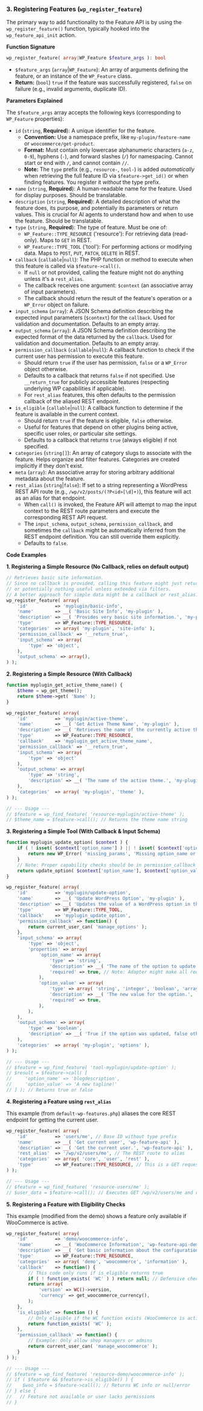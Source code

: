 ### 3. Registering Features (`wp_register_feature`)

The primary way to add functionality to the Feature API is by using the `wp_register_feature()` function, typically hooked into the `wp_feature_api_init` action.

**Function Signature**

```php
wp_register_feature( array|WP_Feature $feature_args ): bool
```

-   `$feature_args` (`array`|`WP_Feature`): An array of arguments defining the feature, or an instance of the `WP_Feature` class.
-   **Return:** (`bool`) `true` if the feature was successfully registered, `false` on failure (e.g., invalid arguments, duplicate ID).

**Parameters Explained**

The `$feature_args` array accepts the following keys (corresponding to `WP_Feature` properties):

-   `id` (`string`, **Required**): A unique identifier for the feature.
    -   **Convention:** Use a namespace prefix, like `my-plugin/feature-name` or `woocommerce/get-product`.
    -   **Format:** Must contain only lowercase alphanumeric characters (`a-z`, `0-9`), hyphens (`-`), and forward slashes (`/`) for namespacing. Cannot start or end with `/`, and cannot contain `//`.
    -   **Note:** The `type` prefix (e.g., `resource-`, `tool-`) is added _automatically_ when retrieving the full feature ID via `$feature->get_id()` or when finding features. You register it _without_ the type prefix.
-   `name` (`string`, **Required**): A human-readable name for the feature. Used for display purposes. Should be translatable.
-   `description` (`string`, **Required**): A detailed description of what the feature does, its purpose, and potentially its parameters or return values. This is crucial for AI agents to understand how and when to use the feature. Should be translatable.
-   `type` (`string`, **Required**): The type of feature. Must be one of:
    -   `WP_Feature::TYPE_RESOURCE` ('resource'): For retrieving data (read-only). Maps to `GET` in REST.
    -   `WP_Feature::TYPE_TOOL` ('tool'): For performing actions or modifying data. Maps to `POST`, `PUT`, `PATCH`, `DELETE` in REST.
-   `callback` (`callable`|`null`): The PHP function or method to execute when this feature is called via `$feature->call()`.
    -   If `null` or not provided, calling the feature might not do anything unless it's a `rest_alias`.
    -   The callback receives one argument: `$context` (an associative array of input parameters).
    -   The callback should return the result of the feature's operation or a `WP_Error` object on failure.
-   `input_schema` (`array`): A JSON Schema definition describing the expected input parameters (`$context`) for the `callback`. Used for validation and documentation. Defaults to an empty array.
-   `output_schema` (`array`): A JSON Schema definition describing the expected format of the data returned by the `callback`. Used for validation and documentation. Defaults to an empty array.
-   `permission_callback` (`callable`|`null`): A callback function to check if the current user has permission to execute this feature.
    -   Should return `true` if the user has permission, `false` or a `WP_Error` object otherwise.
    -   Defaults to a callback that returns `false` if not specified. Use `__return_true` for publicly accessible features (respecting underlying WP capabilities if applicable).
    -   For `rest_alias` features, this often defaults to the permission callback of the aliased REST endpoint.
-   `is_eligible` (`callable`|`null`): A callback function to determine if the feature is available in the current context.
    -   Should return `true` if the feature is eligible, `false` otherwise.
    -   Useful for features that depend on other plugins being active, specific user roles, or particular site settings.
    -   Defaults to a callback that returns `true` (always eligible) if not specified.
-   `categories` (`string[]`): An array of category slugs to associate with the feature. Helps organize and filter features. Categories are created implicitly if they don't exist.
-   `meta` (`array`): An associative array for storing arbitrary additional metadata about the feature.
-   `rest_alias` (`string`|`false`): If set to a string representing a WordPress REST API route (e.g., `/wp/v2/posts/(?P<id>[\d]+)`), this feature will act as an alias for that endpoint.
    -   When `call()` is invoked, the Feature API will attempt to map the input context to the REST route parameters and execute the corresponding REST API request.
    -   The `input_schema`, `output_schema`, `permission_callback`, and sometimes the `callback` might be automatically inferred from the REST endpoint definition. You can still override them explicitly.
    -   Defaults to `false`.

**Code Examples**

**1. Registering a Simple Resource (No Callback, relies on default output)**

```php
// Retrieves basic site information.
// Since no callback is provided, calling this feature might just return the input context
// or potentially nothing useful unless extended via filters.
// A better approach for simple data might be a callback or rest_alias.
wp_register_feature( array(
    'id'          => 'myplugin/basic-info',
    'name'        => __( 'Basic Site Info', 'my-plugin' ),
    'description' => __( 'Provides very basic site information.', 'my-plugin' ),
    'type'        => WP_Feature::TYPE_RESOURCE,
    'categories'  => array( 'my-plugin', 'site-info' ),
    'permission_callback' => '__return_true',
	'input_schema' => array(
		'type' => 'object',
	),
	'output_schema' => array(),
) );
```

**2. Registering a Simple Resource (With Callback)**

```php
function myplugin_get_active_theme_name() {
    $theme = wp_get_theme();
    return $theme->get( 'Name' );
}

wp_register_feature( array(
    'id'          => 'myplugin/active-theme',
    'name'        => __( 'Get Active Theme Name', 'my-plugin' ),
    'description' => __( 'Retrieves the name of the currently active theme.', 'my-plugin' ),
    'type'        => WP_Feature::TYPE_RESOURCE,
    'callback'    => 'myplugin_get_active_theme_name',
    'permission_callback' => '__return_true',
	'input_schema' => array(
		'type' => 'object'
	),
    'output_schema' => array(
        'type' => 'string',
        'description' => __( 'The name of the active theme.', 'my-plugin' ),
    ),
    'categories'  => array( 'my-plugin', 'theme' ),
) );

// --- Usage ---
// $feature = wp_find_feature( 'resource-myplugin/active-theme' );
// $theme_name = $feature->call(); // Returns the theme name string
```

**3. Registering a Simple Tool (With Callback & Input Schema)**

```php
function myplugin_update_option( $context ) {
    if ( ! isset( $context['option_name'] ) || ! isset( $context['option_value'] ) ) {
        return new WP_Error( 'missing_params', 'Missing option_name or option_value.' );
    }
    // Note: Proper capability checks should be in permission_callback
    return update_option( $context['option_name'], $context['option_value'] );
}

wp_register_feature( array(
    'id'          => 'myplugin/update-option',
    'name'        => __( 'Update WordPress Option', 'my-plugin' ),
    'description' => __( 'Updates the value of a WordPress option in the database.', 'my-plugin' ),
    'type'        => WP_Feature::TYPE_TOOL,
    'callback'    => 'myplugin_update_option',
    'permission_callback' => function() {
        return current_user_can( 'manage_options' );
    },
    'input_schema' => array(
        'type' => 'object',
        'properties' => array(
            'option_name' => array(
                'type' => 'string',
                'description' => __( 'The name of the option to update.', 'my-plugin' ),
                'required' => true, // Note: Adapter might make all required or nullable
            ),
            'option_value' => array(
                'type' => array( 'string', 'integer', 'boolean', 'array', 'object', 'null' ),
                'description' => __( 'The new value for the option.', 'my-plugin' ),
                'required' => true,
            ),
        ),
    ),
    'output_schema' => array(
        'type' => 'boolean',
        'description' => __( 'True if the option was updated, false otherwise.', 'my-plugin' ),
    ),
    'categories'  => array( 'my-plugin', 'options' ),
) );

// --- Usage ---
// $feature = wp_find_feature( 'tool-myplugin/update-option' );
// $result = $feature->call( [
//     'option_name' => 'blogdescription',
//     'option_value' => 'A new tagline!'
// ] ); // Returns true or false
```

**4. Registering a Feature using `rest_alias`**

This example (from `default-wp-features.php`) aliases the core REST endpoint for getting the current user.

```php
wp_register_feature( array(
    'id'          => 'users/me', // Base ID without type prefix
    'name'        => __( 'Get current user', 'wp-feature-api' ),
    'description' => __( 'Get the current user.', 'wp-feature-api' ),
    'rest_alias'  => '/wp/v2/users/me', // The REST route to alias
    'categories'  => array( 'core', 'user', 'rest' ),
    'type'        => WP_Feature::TYPE_RESOURCE, // This is a GET request
) );

// --- Usage ---
// $feature = wp_find_feature( 'resource-users/me' );
// $user_data = $feature->call(); // Executes GET /wp/v2/users/me and returns user object/error
```

**5. Registering a Feature with Eligibility Checks**

This example (modified from the demo) shows a feature only available if WooCommerce is active.

```php
wp_register_feature( array(
    'id'          => 'demo/woocommerce-info',
    'name'        => __( 'WooCommerce Information', 'wp-feature-api-demo' ),
    'description' => __( 'Get basic information about the configuration of WooCommerce.', 'wp-feature-api-demo' ),
    'type'        => WP_Feature::TYPE_RESOURCE,
    'categories'  => array( 'demo', 'woocommerce', 'information' ),
    'callback'    => function() {
        // This code only runs if is_eligible returns true
        if ( ! function_exists( 'WC' ) ) return null; // Defensive check
        return array(
            'version' => WC()->version,
            'currency' => get_woocommerce_currency(),
        );
    },
    'is_eligible' => function () {
        // Only eligible if the WC function exists (WooCommerce is active)
        return function_exists( 'WC' );
    },
    'permission_callback' => function() {
        // Example: Only allow shop managers or admins
        return current_user_can( 'manage_woocommerce' );
    }
) );

// --- Usage ---
// $feature = wp_find_feature( 'resource-demo/woocommerce-info' );
// if ( $feature && $feature->is_eligible() ) {
//    $woo_info = $feature->call(); // Returns WC info or null/error
// } else {
//   // Feature not available or user lacks permissions
// }
```
